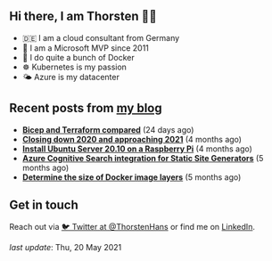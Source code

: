 ## Hi there, I am Thorsten 👋🏼

- 🇩🇪 I am a cloud consultant from Germany 
- 🔷 I am a Microsoft MVP since 2011
- 🐳 I do quite a bunch of Docker
- ☸️ Kubernetes is my passion
- 🌤 Azure is my datacenter

## Recent posts from [my blog](https://thorsten-hans.com) 

- **[Bicep and Terraform compared](https://thorsten-hans.com/bicep-and-terraform-compared/)** (24 days ago)
- **[Closing down 2020 and approaching 2021](https://thorsten-hans.com/closing-down-2020-and-approaching-2021/)** (4 months ago)
- **[Install Ubuntu Server 20.10 on a Raspberry Pi](https://thorsten-hans.com/install-ubuntu-server-20-10-on-a-raspberry-pi/)** (4 months ago)
- **[Azure Cognitive Search integration for Static Site Generators](https://thorsten-hans.com/azure-search-integration-for-static-site-generators/)** (5 months ago)
- **[Determine the size of Docker image layers](https://thorsten-hans.com/determine-the-size-of-docker-image-layers/)** (5 months ago)

## Get in touch

Reach out via [🐦 Twitter at @ThorstenHans](https://twitter.com/ThorstenHans) or find me on [LinkedIn](https://linkedin.com/in/ThorstenHans).

_last update_: Thu, 20 May 2021
